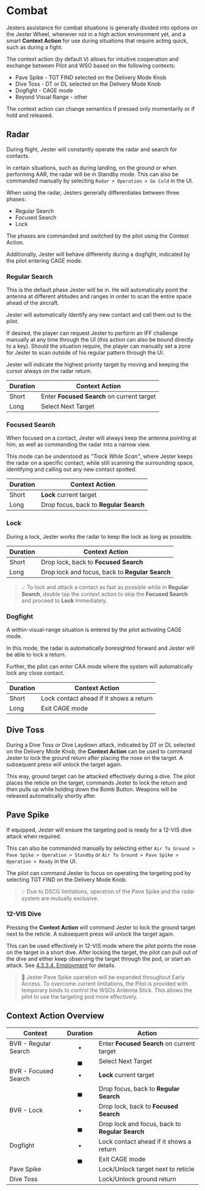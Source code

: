 # Combat

Jesters assistance for combat situations is generally divided into options on
the Jester Wheel, whenever not in a high action environment yet, and a smart
**Context Action** for use during situations that require acting quick, such as
during a fight.

The context action (by default <kbd>V</kbd>) allows for intuitive cooperation
and exchange between Pilot and WSO based on the following contexts:

- Pave Spike - TGT FIND selected on the Delivery Mode Knob
- Dive Toss - DT or DL selected on the Delivery Mode Knob
- Dogfight - CAGE mode
- Beyond Visual Range - other

The context action can change semantics if pressed only momentarily or if hold
and released.

## Radar

During flight, Jester will constantly operate the radar and search for contacts.

In certain situations, such as during landing, on the ground or when performing
AAR, the radar will be in Standby mode. This can also be commanded manually by
selecting `Radar > Operation > Go Cold` in the UI.

When using the radar, Jesters generally differentiates between three phases:

- Regular Search
- Focused Search
- Lock

The phases are commanded and switched by the pilot using the Context Action.

Additionally, Jester will behave differently during a dogfight, indicated by the
pilot entering CAGE mode.

### Regular Search

This is the default phase Jester will be in. He will automatically point the
antenna at different altitudes and ranges in order to scan the entire space
ahead of the aircraft.

Jester will automatically identify any new contact and call them out to the
pilot.

If desired, the player can request Jester to perform an IFF challenge manually
at any time through the UI (this action can also be bound directly to a key).
Should the situation require, the player can manually set a zone for Jester to
scan outside of his regular pattern through the UI.

Jester will indicate the highest priority target by moving and keeping the
cursor always on the radar return.

| Duration | Context Action                              |
| -------- | ------------------------------------------- |
| Short    | Enter **Focused Search** on current target |
| Long     | Select Next Target                          |

### Focused Search

When focused on a contact, Jester will always keep the antenna pointing at him,
as well as commanding the radar into a narrow view.

This mode can be understood as _"Track While Scan"_, where Jester keeps the
radar on a specific contact, while still scanning the surrounding space,
identifying and calling out any new contact spotted.

| Duration | Context Action                         |
| -------- | -------------------------------------- |
| Short    | **Lock** current target                |
| Long     | Drop focus, back to **Regular Search** |

### Lock

During a lock, Jester works the radar to keep the lock as long as possible.

| Duration | Context Action                                  |
| -------- | ----------------------------------------------- |
| Short    | Drop lock, back to **Focused Search**          |
| Long     | Drop lock and focus, back to **Regular Search** |

> 💡 To lock and attack a contact as fast as possible while in **Regular
> Search**, double tap the context action to skip the **Focused Search** and
> proceed to **Lock** immediately.

### Dogfight

A within-visual-range situation is entered by the pilot activating CAGE mode.

In this mode, the radar is automatically boresighted forward and Jester will be
able to lock a return.

Further, the pilot can enter CAA mode where the system will automatically lock
any close contact.

| Duration | Context Action                          |
| -------- | --------------------------------------- |
| Short    | Lock contact ahead if it shows a return |
| Long     | Exit CAGE mode                          |

## Dive Toss

During a Dive Toss or Dive Laydown attack, indicated by DT or DL selected on the
Delivery Mode Knob, the **Context Action** can be used to command Jester to lock
the ground return after placing the nose on the target. A subsequent press will
unlock the target again.

This way, ground target can be attacked effectively during a dive. The pilot places
the reticle on the target, commands Jester to lock the return and then pulls up
while holding down the Bomb Button. Weapons will be released automatically shortly after.

## Pave Spike

If equipped, Jester will ensure the targeting pod is ready for a 12-VIS dive
attack when required.

This can also be commanded manually by selecting either
`Air To Ground > Pave Spike > Operation > Standby` or
`Air To Ground > Pave Spike > Operation > Ready` in the UI.

The pilot can command Jester to focus on operating the targeting pod by
selecting TGT FIND on the Delivery Mode Knob.

> 💡 Due to DSCG limitations, operation of the Pave Spike and the radar system
> are mutually exclusive.

### 12-VIS Dive

Pressing the **Context Action** will command Jester to lock the ground target
next to the reticle. A subsequent press will unlock the target again.

This can be used effectively in 12-VIS mode where the pilot points the nose on
the target in a short dive. After locking the target, the pilot can pull out of
the dive and either keep observing the target through the pod, or start an
attack. See
[4.3.3.4. Employment](../stores/air_to_ground/bombs/employment.md#target-find---tgt-find)
for details.

> 🚧 Jester Pave Spike operation will be expanded throughout Early Access. To
> overcome current limitations, the Pilot is provided with temporary binds to
> control the WSOs Antenna Stick. This allows the pilot to use the targeting pod
> more effectively.

## Context Action Overview

| Context               | Duration | Action                                          |
| --------------------- | :------: | ----------------------------------------------- |
| BVR - Regular Search  |    •     | Enter **Focused Search** on current target     |
|                       |    ▄     | Select Next Target                              |
| BVR - Focused Search |    •     | **Lock** current target                         |
|                       |    ▄     | Drop focus, back to **Regular Search**          |
| BVR - Lock            |    •     | Drop lock, back to **Focused Search**          |
|                       |    ▄     | Drop lock and focus, back to **Regular Search** |
| Dogfight              |    •     | Lock contact ahead if it shows a return         |
|                       |    ▄     | Exit CAGE mode                                  |
| Pave Spike            |          | Lock/Unlock target next to reticle              |
| Dive Toss             |          | Lock/Unlock ground return                       |
